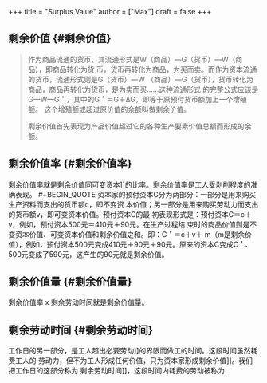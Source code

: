 +++
title = "Surplus Value"
author = ["Max"]
draft = false
+++

## 剩余价值 {#剩余价值}

> 作为商品流通的货币，其流通形式是W（商品）—G（货币）—W（商品），即商品转化为货
> 币，货币再转化为商品，为买而卖。而作为资本流通的货币，流通形式则是G（货币）—W
> （商品）—G（货币），货币转化为商品，商品再转化为货币，是为卖而买……这种流通形式
> 的完整公式应该是G—W—G＇，其中的G＇＝G＋∆G，即等于原预付货币额加上一个增殖额。
> 这个增殖额或超过原价值的余额叫做剩余价值。
>
> 剩余价值首先表现为产品价值超过它的各种生产要素价值总额而形成的余额。


## 剩余价值率 {#剩余价值率}

剩余价值率就是剩余价值同可变资本]]的比率。剩余价值率是工人受剥削程度的准确表现。
\#+BEGIN\_QUOTE
资本家的预付资本C分为两部分：一部分是用来购买生产资料而支出的货币额c，即不变资
本价值；另一部分是用来购买劳动力而支出的货币额v，即可变资本价值。预付资本C的最
初表现形式是：预付资本C＝c＋v，例如，预付资本500元＝410元＋90元。在生产过程结
束时的商品价值则是不变资本价值、可变资本价值和剩余价值之和。即：C＇＝c＋v＋
m（m是剩余价值），例如，预付资本500元变成410元＋90元＋90元。原来的资本C变成C＇、
500元变成了590元，这产生的90元就是剩余价值。


## 剩余价值量 {#剩余价值量}

剩余价值率 x 剩余劳动时间就是剩余价值量。


## 剩余劳动时间 {#剩余劳动时间}

工作日的另一部分，是工人超出必要劳动]]的界限而做工的时间。这段时间虽然耗费工人的
劳动力，但不为工人形成任何价值，只为资本家形成剩余价值]]。我们把工作日的这部分称为
剩余劳动时间]]，这段时间内耗费的劳动被称为
